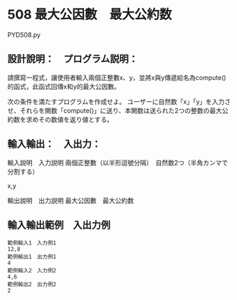 # 508 最大公因數　最大公約数
PYD508.py
## 設計說明：　プログラム説明：
請撰寫一程式，讓使用者輸入兩個正整數x、y，並將x與y傳遞給名為compute()的函式，此函式回傳x和y的最大公因數。

次の条件を満たすプログラムを作成せよ。
ユーザーに自然数「x」「y」を入力させ、それらを関数「compute()」に送り、本関数は送られた2つの整数の最大公約数を求めその数値を返り値とする。

## 輸入輸出：　入出力：
輸入說明　入力説明
兩個正整數（以半形逗號分隔）　自然数2つ（半角カンマで分割する）

x,y

輸出說明　出力説明
最大公因數　最大公約数

## 輸入輸出範例　入出力例

```
範例輸入1　入力例1
12,8
範例輸出1　出力例1
4
範例輸入2　入力例2
4,6
範例輸出2　出力例2
2
```
